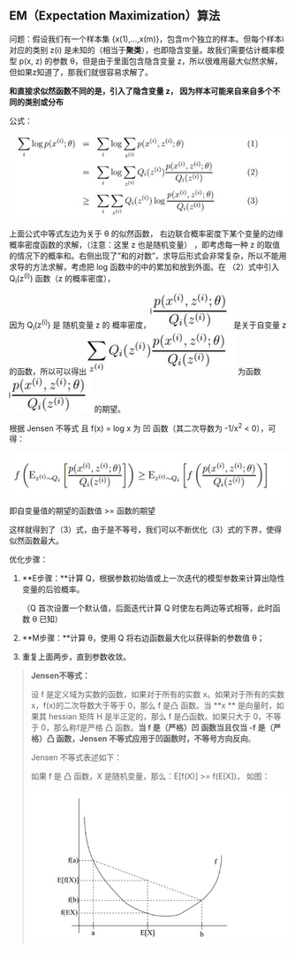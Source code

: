## EM（Expectation Maximization）算法 

问题：假设我们有一个样本集 {x(1),…,x(m)}，包含m个独立的样本。但每个样本i对应的类别 z(i) 是未知的（相当于**聚类**），也即隐含变量。故我们需要估计概率模型 p(x, z) 的参数 θ，但是由于里面包含隐含变量 z，所以很难用最大似然求解，但如果z知道了，那我们就很容易求解了。

**和直接求似然函数不同的是，引入了隐含变量 z， 因为样本可能来自来自多个不同的类别或分布**

公式：

![](imgs/10.png)

上面公式中等式左边为关于 θ 的似然函数， 右边联合概率密度下某个变量的边缘概率密度函数的求解，（注意：这里 z 也是随机变量） ，即考虑每一种 z 的取值的情况下的概率和。右侧出现了”和的对数”，求导后形式会非常复杂，所以不能用求导的方法求解，考虑把 log 函数中的中的累加和放到外面。在 （2）式中引入 Q<sub>i</sub>(z<sup>(i)</sup>) 函数（z 的概率密度），

因为  Q<sub>i</sub>(z<sup>(i)</sup>)  是 随机变量 z  的 概率密度，![](imgs/13.png)是关于自变量 z 的函数，所以可以得出![](imgs/12.png)为函数 ![](imgs/13.png) 的期望。



根据 Jensen 不等式 且 f(x) = log x 为 凹 函数（其二次导数为 -1/x<sup>2</sup> < 0），可得：

![](imgs/14.png)

即自变量值的期望的函数值 >= 函数的期望

这样就得到了（3）式，由于是不等号，我们可以不断优化（3）式的下界，使得似然函数最大。



优化步骤：

1. **E步骤：**计算 Q，根据参数初始值或上一次迭代的模型参数来计算出隐性变量的后验概率。

   （Q 首次设置一个默认值，后面迭代计算 Q 时使左右两边等式相等，此时函数 θ 已知）

2.  **M步骤：**计算 θ，使用 Q 将右边函数最大化以获得新的参数值 θ；

3. 重复上面两步，直到参数收敛。



> **Jensen不等式：**
>
> 设 f 是定义域为实数的函数，如果对于所有的实数 x。如果对于所有的实数x，f(x)的二次导数大于等于 0，那么 f 是凸 函数。当 **x ** 是向量时，如果其 hessian 矩阵 H 是半正定的，那么 f 是凸函数。如果只大于 0，不等于 0，那么称f是严格 凸 函数。**当 f 是（严格）凹 函数当且仅当 -f 是（严格）凸 函数，Jensen 不等式应用于凹函数时，不等号方向反向**。
>
> Jensen 不等式表述如下：
>
> 如果 f 是 凸 函数，X 是随机变量，那么：E[f(X)] >= f(E[X])， 如图：
>
> ![](imgs/11.png)





